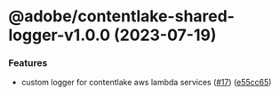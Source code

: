 # @adobe/contentlake-shared-logger-v1.0.0 (2023-07-19)


### Features

* custom logger for contentlake aws lambda services ([#17](https://github.com/adobe/contentlake-shared/issues/17)) ([e55cc65](https://github.com/adobe/contentlake-shared/commit/e55cc654fbf33e636615ce3c5deafdd39225abc2))
